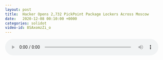 ```yaml
---
layout: post
title:  Hacker Opens 2,732 PickPoint Package Lockers Across Moscow
date:   2020-12-08 00:10:00 +0000
categories: solidot
video-id: 8SAxomzZi_o
---
```


<audio src="/assets/a5c9a1d3fdc255c4bfa9dbbdc01babfb.mp3" style="width: 100%;" controls></audio>

